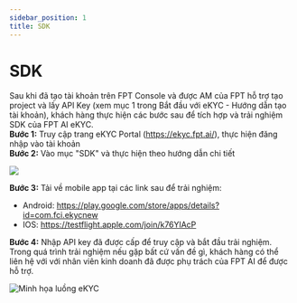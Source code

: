 ```yaml
---
sidebar_position: 1
title: SDK
---
```


# SDK 

Sau khi đã tạo tài khoản trên FPT Console và được AM của FPT hỗ trợ tạo project và lấy API Key (xem mục 1 trong Bắt đầu với eKYC - Hướng dẫn tạo tài khoản), khách hàng thực hiện các bước sau để tích hợp và trải nghiệm SDK của FPT AI eKYC. <br/>
**Bước 1:** Truy cập trang eKYC Portal (https://ekyc.fpt.ai/), thực hiện đăng nhập vào tài khoản <br/>
**Bước 2:** Vào mục "SDK" và thực hiện theo hướng dẫn chi tiết  

<div style={{textAlign: 'center'}}>
    <img src="/ekyc picture/sdk.png"/>
</div>
 
**Bước 3:** Tải về mobile app tại các link sau để trải nghiệm: 
- Android: https://play.google.com/store/apps/details?id=com.fci.ekycnew  
- IOS:  https://testflight.apple.com/join/k76YlAcP 

**Bước 4:** Nhập API key đã được cấp để truy cập và bắt đầu trải nghiệm. Trong quá trình trải nghiệm nếu gặp bất cứ vấn đề gì, khách hàng có thể liên hệ với với nhân viên kinh doanh đã được phụ trách của FPT AI để được hỗ trợ. 

<div style={{textAlign: 'center'}}>
    <img src="/ekyc picture/apikey.png" alt="Minh họa luồng eKYC"/>
</div>



